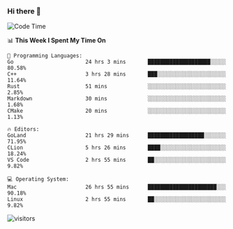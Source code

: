 ### Hi there 👋

<!--
**CrazyCollin/crazycollin** is a ✨ _special_ ✨ repository because its `README.md` (this file) appears on your GitHub profile.

Here are some ideas to get you started:

- 🔭 I’m currently working on ...
- 🌱 I’m currently learning ...
- 👯 I’m looking to collaborate on ...
- 🤔 I’m looking for help with ...
- 💬 Ask me about ...
- 📫 How to reach me: ...
- 😄 Pronouns: ...
- ⚡ Fun fact: ...
-->

<!--START_SECTION:waka-->
![Code Time](http://img.shields.io/badge/Code%20Time-217%20hrs%2026%20mins-blue)

📊 **This Week I Spent My Time On** 

```text
💬 Programming Languages: 
Go                       24 hrs 3 mins       ████████████████████░░░░░   80.58% 
C++                      3 hrs 28 mins       ███░░░░░░░░░░░░░░░░░░░░░░   11.64% 
Rust                     51 mins             ░░░░░░░░░░░░░░░░░░░░░░░░░   2.85% 
Markdown                 30 mins             ░░░░░░░░░░░░░░░░░░░░░░░░░   1.68% 
CMake                    20 mins             ░░░░░░░░░░░░░░░░░░░░░░░░░   1.13%

🔥 Editors: 
GoLand                   21 hrs 29 mins      ██████████████████░░░░░░░   71.95% 
CLion                    5 hrs 26 mins       ████░░░░░░░░░░░░░░░░░░░░░   18.24% 
VS Code                  2 hrs 55 mins       ██░░░░░░░░░░░░░░░░░░░░░░░   9.82%

💻 Operating System: 
Mac                      26 hrs 55 mins      ██████████████████████░░░   90.18% 
Linux                    2 hrs 55 mins       ██░░░░░░░░░░░░░░░░░░░░░░░   9.82%

```


<!--END_SECTION:waka-->


![visitors](https://visitor-badge.glitch.me/badge?page_id=crazycollin.crazycollin&left_color=green&right_color=red)
